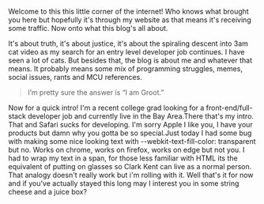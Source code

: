 <p>Welcome to this this little corner of the internet! Who knows what brought you here but hopefully it's through my website as that means it's receiving some traffic. Now onto what this blog's all about.</p>

<p>It's about truth, it's about justice, it's about the spiraling descent into 3am cat video as my search for an entry level developer job continues. I have seen a lot of cats. But besides that, the blog is about me and whatever that means. It probably means some mix of programming struggles, memes, social issues, rants and MCU references.  </p>

> I’m pretty sure the answer is “I am Groot.”

<p>Now for a quick intro! I'm a recent college grad looking for a front-end/full-stack developer job and currently live in the Bay Area.There that's my intro. That and Safari sucks for developing. I'm sorry Apple I like you, I have your products but damn why you gotta be so special.Just today I had some bug with making some nice looking text with --webkit-text-fill-color: transparent but no. Works on chrome, works on firefox, works on edge but not you. I had to wrap my text in a span, for those less familiar with HTML its the equivalent of putting on glasses so Clark Kent can live as a normal person. That analogy doesn't really work but i'm rolling with it. Well that's it for now and if you've actually stayed this long may I interest you in some string cheese and a juice box?</p>

